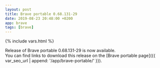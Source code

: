 ```yaml
---
layout: post
title: Brave portable 0.68.131-29
date: 2019-08-23 20:48:00 +0200
app: brave
tags: [brave]
---
```

{% include vars.html %}

Release of Brave portable 0.68.131-29 is now available.<br />
You can find links to download this release on the [Brave portable page]({{ var_seo_url | append: '/app/brave-portable/' }}).